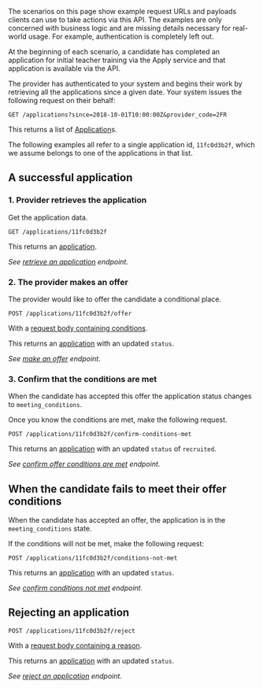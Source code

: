 The scenarios on this page show example request URLs and payloads clients can use to take actions via this API. The examples are only concerned with business logic and are missing details necessary for real-world usage. For example, authentication is completely left out.

At the beginning of each scenario, a candidate has completed an application for initial teacher training via the Apply service and that application is available via the API.

The provider has authenticated to your system and begins their work by retrieving all the applications since a given date. Your system issues the following request on their behalf:

```
GET /applications?since=2018-10-01T10:00:00Z&provider_code=2FR
```

This returns a list of
[Application](/api-docs/reference/#application-object)s.

The following examples all refer to a single application id, `11fc0d3b2f`, which we assume belongs to one of the applications in that list.

## A successful application

### 1. Provider retrieves the application

Get the application data.

```
GET /applications/11fc0d3b2f
```

This returns an [application](/api-docs/reference/#application-object).

_See [retrieve an application](/api-docs/reference/#get-applications-application_id) endpoint._

### 2. The provider makes an offer

The provider would like to offer the candidate a conditional place.

```
POST /applications/11fc0d3b2f/offer
```

With a [request body containing conditions](/api-docs/reference/#post-applications-application_id-offer).

This returns an [application](/api-docs/reference/#application-object) with an updated `status`.

_See [make an offer](/api-docs/reference/#post-applications-application_id-offer) endpoint._

### 3. Confirm that the conditions are met

When the candidate has accepted this offer the application status changes to `meeting_conditions`.

Once you know the conditions are met, make the following request.

```
POST /applications/11fc0d3b2f/confirm-conditions-met
```

This returns an [application](/api-docs/reference/#application-object) with an updated `status` of `recruited`.

_See [confirm offer conditions are met](/api-docs/reference/#post-applications-application_id-confirm-conditions-met) endpoint._

## When the candidate fails to meet their offer conditions

When the candidate has accepted an offer, the application is in the `meeting_conditions` state.

If the conditions will not be met, make the following request:

```
POST /applications/11fc0d3b2f/conditions-not-met
```

This returns an [application](/api-docs/reference/#application-object) with an updated `status`.

_See [confirm conditions not met](/api-docs/reference/#post-applications-application_id-conditions-not-met) endpoint._

## Rejecting an application

```
POST /applications/11fc0d3b2f/reject
```

With a [request body containing a reason](/api-docs/reference/#post-applications-application_id-reject).

This returns an [application](/api-docs/reference/#application-object) with an updated `status`.

_See [reject an application](/api-docs/reference/#post-applications-application_id-reject) endpoint._
